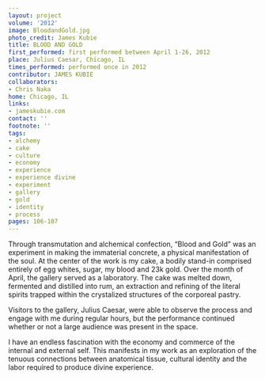 ```yaml
---
layout: project
volume: '2012'
image: BloodandGold.jpg
photo_credit: James Kubie
title: BLOOD AND GOLD
first_performed: first performed between April 1-26, 2012
place: Julius Caesar, Chicago, IL
times_performed: performed once in 2012
contributor: JAMES KUBIE
collaborators:
- Chris Naka
home: Chicago, IL
links:
- jameskubie.com
contact: ''
footnote: ''
tags:
- alchemy
- cake
- culture
- economy
- experience
- experience divine
- experiment
- gallery
- gold
- identity
- process
pages: 106-107
---
```


Through transmutation and alchemical confection, “Blood and Gold” was an experiment in making the immaterial concrete, a physical manifestation of the soul. At the center of the work is my cake, a bodily stand-in comprised entirely of egg whites, sugar, my blood and 23k gold. Over the month of April, the gallery served as a laboratory. The cake was melted down, fermented and distilled into rum, an extraction and refining of the literal spirits trapped within the crystalized structures of the corporeal pastry.

Visitors to the gallery, Julius Caesar, were able to observe the process and engage with me during regular hours, but the performance continued whether or not a large audience was present in the space.

I have an endless fascination with the economy and commerce of the internal and external self. This manifests in my work as an exploration of the tenuous connections between anatomical tissue, cultural identity and the labor required to produce divine experience.
